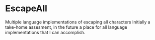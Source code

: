 # EscapeAll
Multiple language implementations of escaping all characters 
Initially a take-home assesment, in the future a place for all language implementations that I can accomplish.
